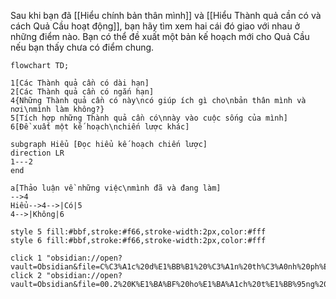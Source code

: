 Sau khi bạn đã [[Hiểu chính bản thân mình]] và [[Hiểu Thành quả cần có và cách Quả Cầu hoạt động]], bạn hãy tìm xem hai cái đó giao với nhau ở những điểm nào. Bạn có thể đề xuất một bản kế hoạch mới cho Quả Cầu nếu bạn thấy chưa có điểm chung.

```mermaid
flowchart TD;  

1[Các Thành quả cần có dài hạn]
2[Các Thành quả cần có ngắn hạn]
4{Những Thành quả cần có này\ncó giúp ích gì cho\nbản thân mình và nơi\nmình làm không?}
5[Tích hợp những Thành quả cần có\nnày vào cuộc sống của mình]
6[Đề xuất một kế hoạch\nchiến lược khác] 

subgraph Hiểu [Đọc hiểu kế hoạch chiến lược]
direction LR
1---2
end

a[Thảo luận về những việc\nmình đã và đang làm]
-->4
Hiểu-->4-->|Có|5
4-->|Không|6

style 5 fill:#bbf,stroke:#f66,stroke-width:2px,color:#fff
style 6 fill:#bbf,stroke:#f66,stroke-width:2px,color:#fff

click 1 "obsidian://open?vault=Obsidian&file=C%C3%A1c%20d%E1%BB%B1%20%C3%A1n%20th%C3%A0nh%20ph%E1%BA%A7n"
click 2 "obsidian://open?vault=Obsidian&file=00.2%20K%E1%BA%BF%20ho%E1%BA%A1ch%20t%E1%BB%95ng%20th%E1%BB%83"
```
